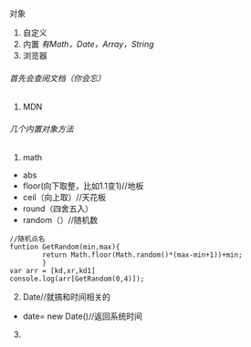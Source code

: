 对象
1. 自定义
2. 内置 *有Math，Date，Array，String*
3. 浏览器

######  首先会查阅文档（你会忘）

 1. MDN
###### 几个内置对象方法
1. math

 * abs
 * floor(向下取整，比如1.1变1)//地板
 * ceil（向上取）//天花板
 * round（四舍五入）
 * random（）//随机数
 ```javasprict
 //随机点名
 funtion GetRandom(min,max){
		 return Math.floor(Math.random()*(max-min+1))+min;
		 }
 var arr = [kd,xr,kd1]
 console.log(arr[GetRandom(0,4)]);
```
 
 
 2. Date//就搞和时间相关的
 * date= new Date()//返回系统时间
 3. 






